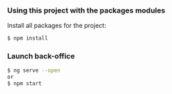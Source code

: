 ### Using this project with the packages modules

Install all packages for the project:
```bash
$ npm install
```

### Launch back-office

```bash
$ ng serve --open
or
$ npm start
```
